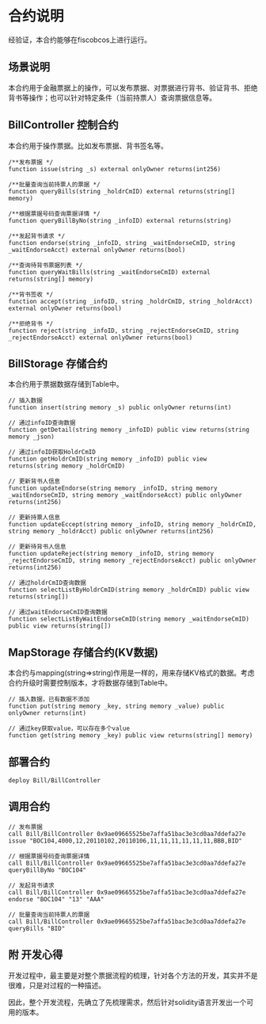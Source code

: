 # 合约说明

经验证，本合约能够在fiscobcos上进行运行。

## 场景说明

本合约用于金融票据上的操作，可以发布票据、对票据进行背书、验证背书、拒绝背书等操作；也可以针对特定条件（当前持票人）查询票据信息等。

## BillController 控制合约

本合约用于操作票据。比如发布票据、背书签名等。

```
/**发布票据 */
function issue(string _s) external onlyOwner returns(int256)

/**批量查询当前持票人的票据 */
function queryBills(string _holdrCmID) external returns(string[] memory)

/**根据票据号码查询票据详情 */
function queryBillByNo(string _infoID) external returns(string)

/**发起背书请求 */
function endorse(string _infoID, string _waitEndorseCmID, string _waitEndorseAcct) external onlyOwner returns(bool)

/**查询待背书票据列表 */
function queryWaitBills(string _waitEndorseCmID) external returns(string[] memory)

/**背书签收 */
function accept(string _infoID, string _holdrCmID, string _holdrAcct) external onlyOwner returns(bool)

/**拒绝背书 */
function reject(string _infoID, string _rejectEndorseCmID, string _rejectEndorseAcct) external onlyOwner returns(bool)
```

## BillStorage 存储合约

本合约用于票据数据存储到Table中。

```
// 插入数据
function insert(string memory _s) public onlyOwner returns(int)

// 通过infoID查询数据
function getDetail(string memory _infoID) public view returns(string memory _json)

// 通过infoID获取HoldrCmID
function getHoldrCmID(string memory _infoID) public view returns(string memory _holdrCmID)

// 更新背书人信息
function updateEndorse(string memory _infoID, string memory _waitEndorseCmID, string memory _waitEndorseAcct) public onlyOwner returns(int256)

// 更新持票人信息
function updateEccept(string memory _infoID, string memory _holdrCmID, string memory _holdrAcct) public onlyOwner returns(int256)

// 更新待背书人信息
function updateReject(string memory _infoID, string memory _rejectEndorseCmID, string memory _rejectEndorseAcct) public onlyOwner returns(int256)

// 通过holdrCmID查询数据
function selectListByHoldrCmID(string memory _holdrCmID) public view returns(string[])

// 通过waitEndorseCmID查询数据
function selectListByWaitEndorseCmID(string memory _waitEndorseCmID) public view returns(string[])
```

## MapStorage 存储合约(KV数据)

本合约与mapping(string=>string)作用是一样的，用来存储KV格式的数据。考虑合约升级时需要控制版本，才将数据存储到Table中。

```
// 插入数据，已有数据不添加
function put(string memory _key, string memory _value) public onlyOwner returns(int)

// 通过key获取value，可以存在多个value
function get(string memory _key) public view returns(string[] memory)
```

## 部署合约

```
deploy Bill/BillController
```

## 调用合约

```
// 发布票据
call Bill/BillController 0x9ae09665525be7affa51bac3e3cd0aa7ddefa27e issue "BOC104,4000,12,20110102,20110106,11,11,11,11,11,11,BBB,BID"

// 根据票据号码查询票据详情
call Bill/BillController 0x9ae09665525be7affa51bac3e3cd0aa7ddefa27e queryBillByNo "BOC104"

// 发起背书请求
call Bill/BillController 0x9ae09665525be7affa51bac3e3cd0aa7ddefa27e endorse "BOC104" "13" "AAA"

// 批量查询当前持票人的票据
call Bill/BillController 0x9ae09665525be7affa51bac3e3cd0aa7ddefa27e queryBills "BID"
```

## 附 开发心得

开发过程中，最主要是对整个票据流程的梳理，针对各个方法的开发，其实并不是很难，只是对过程的一种描述。

因此，整个开发流程，先确立了先梳理需求，然后针对solidity语言开发出一个可用的版本。

